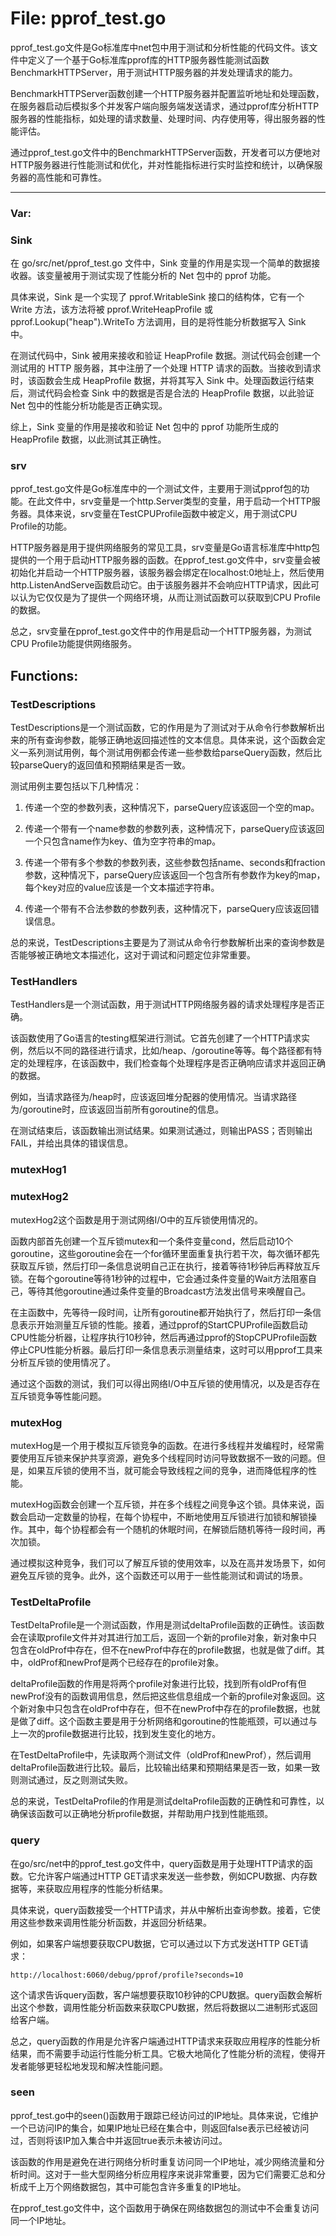 # File: pprof_test.go

pprof_test.go文件是Go标准库中net包中用于测试和分析性能的代码文件。该文件中定义了一个基于Go标准库pprof库的HTTP服务器性能测试函数BenchmarkHTTPServer，用于测试HTTP服务器的并发处理请求的能力。

BenchmarkHTTPServer函数创建一个HTTP服务器并配置监听地址和处理函数，在服务器启动后模拟多个并发客户端向服务端发送请求，通过pprof库分析HTTP服务器的性能指标，如处理的请求数量、处理时间、内存使用等，得出服务器的性能评估。

通过pprof_test.go文件中的BenchmarkHTTPServer函数，开发者可以方便地对HTTP服务器进行性能测试和优化，并对性能指标进行实时监控和统计，以确保服务器的高性能和可靠性。




---

### Var:

### Sink

在 go/src/net/pprof_test.go 文件中，Sink 变量的作用是实现一个简单的数据接收器。该变量被用于测试实现了性能分析的 Net 包中的 pprof 功能。

具体来说，Sink 是一个实现了 pprof.WritableSink 接口的结构体，它有一个 Write 方法，该方法将被 pprof.WriteHeapProfile 或 pprof.Lookup("heap").WriteTo 方法调用，目的是将性能分析数据写入 Sink 中。

在测试代码中，Sink 被用来接收和验证 HeapProfile 数据。测试代码会创建一个测试用的 HTTP 服务器，其中注册了一个处理 HTTP 请求的函数。当接收到请求时，该函数会生成 HeapProfile 数据，并将其写入 Sink 中。处理函数运行结束后，测试代码会检查 Sink 中的数据是否是合法的 HeapProfile 数据，以此验证 Net 包中的性能分析功能是否正确实现。

综上，Sink 变量的作用是接收和验证 Net 包中的 pprof 功能所生成的 HeapProfile 数据，以此测试其正确性。



### srv

pprof_test.go文件是Go标准库中的一个测试文件，主要用于测试pprof包的功能。在此文件中，srv变量是一个http.Server类型的变量，用于启动一个HTTP服务器。具体来说，srv变量在TestCPUProfile函数中被定义，用于测试CPU Profile的功能。

HTTP服务器是用于提供网络服务的常见工具，srv变量是Go语言标准库中http包提供的一个用于启动HTTP服务器的函数。在pprof_test.go文件中，srv变量会被初始化并启动一个HTTP服务器，该服务器会绑定在localhost:0地址上，然后使用http.ListenAndServe函数启动它。由于该服务器并不会响应HTTP请求，因此可以认为它仅仅是为了提供一个网络环境，从而让测试函数可以获取到CPU Profile的数据。

总之，srv变量在pprof_test.go文件中的作用是启动一个HTTP服务器，为测试CPU Profile功能提供网络服务。



## Functions:

### TestDescriptions

TestDescriptions是一个测试函数，它的作用是为了测试对于从命令行参数解析出来的所有查询参数，能够正确地返回描述性的文本信息。具体来说，这个函数会定义一系列测试用例，每个测试用例都会传递一些参数给parseQuery函数，然后比较parseQuery的返回值和预期结果是否一致。

测试用例主要包括以下几种情况：

1. 传递一个空的参数列表，这种情况下，parseQuery应该返回一个空的map。

2. 传递一个带有一个name参数的参数列表，这种情况下，parseQuery应该返回一个只包含name作为key、值为空字符串的map。

3. 传递一个带有多个参数的参数列表，这些参数包括name、seconds和fraction参数，这种情况下，parseQuery应该返回一个包含所有参数作为key的map，每个key对应的value应该是一个文本描述字符串。

4. 传递一个带有不合法参数的参数列表，这种情况下，parseQuery应该返回错误信息。

总的来说，TestDescriptions主要是为了测试从命令行参数解析出来的查询参数是否能够被正确地文本描述化，这对于调试和问题定位非常重要。



### TestHandlers

TestHandlers是一个测试函数，用于测试HTTP网络服务器的请求处理程序是否正确。

该函数使用了Go语言的testing框架进行测试。它首先创建了一个HTTP请求实例，然后以不同的路径进行请求，比如/heap、/goroutine等等。每个路径都有特定的处理程序，在该函数中，我们检查每个处理程序是否正确响应请求并返回正确的数据。

例如，当请求路径为/heap时，应该返回堆分配器的使用情况。当请求路径为/goroutine时，应该返回当前所有goroutine的信息。

在测试结束后，该函数输出测试结果。如果测试通过，则输出PASS；否则输出FAIL，并给出具体的错误信息。



### mutexHog1





### mutexHog2

mutexHog2这个函数是用于测试网络I/O中的互斥锁使用情况的。

函数内部首先创建一个互斥锁mutex和一个条件变量cond，然后启动10个goroutine，这些goroutine会在一个for循环里面重复执行若干次，每次循环都先获取互斥锁，然后打印一条信息说明自己正在执行，接着等待1秒钟后再释放互斥锁。在每个goroutine等待1秒钟的过程中，它会通过条件变量的Wait方法阻塞自己，等待其他goroutine通过条件变量的Broadcast方法发出信号来唤醒自己。

在主函数中，先等待一段时间，让所有goroutine都开始执行了，然后打印一条信息表示开始测量互斥锁的性能。接着，通过pprof的StartCPUProfile函数启动CPU性能分析器，让程序执行10秒钟，然后再通过pprof的StopCPUProfile函数停止CPU性能分析器。最后打印一条信息表示测量结束，这时可以用pprof工具来分析互斥锁的使用情况了。

通过这个函数的测试，我们可以得出网络I/O中互斥锁的使用情况，以及是否存在互斥锁竞争等性能问题。



### mutexHog

mutexHog是一个用于模拟互斥锁竞争的函数。在进行多线程并发编程时，经常需要使用互斥锁来保护共享资源，避免多个线程同时访问导致数据不一致的问题。但是，如果互斥锁的使用不当，就可能会导致线程之间的竞争，进而降低程序的性能。

mutexHog函数会创建一个互斥锁，并在多个线程之间竞争这个锁。具体来说，函数会启动一定数量的协程，在每个协程中，不断地使用互斥锁进行加锁和解锁操作。其中，每个协程都会有一个随机的休眠时间，在解锁后随机等待一段时间，再次加锁。

通过模拟这种竞争，我们可以了解互斥锁的使用效率，以及在高并发场景下，如何避免互斥锁的竞争。此外，这个函数还可以用于一些性能测试和调试的场景。



### TestDeltaProfile

TestDeltaProfile是一个测试函数，作用是测试deltaProfile函数的正确性。该函数会在读取profile文件并对其进行加工后，返回一个新的profile对象，新对象中只包含在oldProf中存在，但不在newProf中存在的profile数据，也就是做了diff。其中，oldProf和newProf是两个已经存在的profile对象。

deltaProfile函数的作用是将两个profile对象进行比较，找到所有oldProf有但newProf没有的函数调用信息，然后把这些信息组成一个新的profile对象返回。这个新对象中只包含在oldProf中存在，但不在newProf中存在的profile数据，也就是做了diff。这个函数主要是用于分析网络和goroutine的性能瓶颈，可以通过与上一次的profile数据进行比较，找到发生变化的地方。

在TestDeltaProfile中，先读取两个测试文件（oldProf和newProf），然后调用deltaProfile函数进行比较。最后，比较输出结果和预期结果是否一致，如果一致则测试通过，反之则测试失败。

总的来说，TestDeltaProfile的作用是测试deltaProfile函数的正确性和可靠性，以确保该函数可以正确地分析profile数据，并帮助用户找到性能瓶颈。



### query

在go/src/net中的pprof_test.go文件中，query函数是用于处理HTTP请求的函数。它允许客户端通过HTTP GET请求来发送一些参数，例如CPU数据、内存数据等，来获取应用程序的性能分析结果。

具体来说，query函数接受一个HTTP请求，并从中解析出查询参数。接着，它使用这些参数来调用性能分析函数，并返回分析结果。

例如，如果客户端想要获取CPU数据，它可以通过以下方式发送HTTP GET请求：

```
http://localhost:6060/debug/pprof/profile?seconds=10
```

这个请求告诉query函数，客户端想要获取10秒钟的CPU数据。query函数会解析出这个参数，调用性能分析函数来获取CPU数据，然后将数据以二进制形式返回给客户端。

总之，query函数的作用是允许客户端通过HTTP请求来获取应用程序的性能分析结果，而不需要手动运行性能分析工具。它极大地简化了性能分析的流程，使得开发者能够更轻松地发现和解决性能问题。



### seen

pprof_test.go中的seen()函数用于跟踪已经访问过的IP地址。具体来说，它维护一个已访问IP的集合，如果IP地址已经在集合中，则返回false表示已经被访问过，否则将该IP加入集合中并返回true表示未被访问过。

该函数的作用是避免在进行网络分析时重复访问同一个IP地址，减少网络流量和分析时间。这对于一些大型网络分析应用程序来说非常重要，因为它们需要汇总和分析成千上万个网络数据包，其中可能包含许多重复的IP地址。

在pprof_test.go文件中，这个函数用于确保在网络数据包的测试中不会重复访问同一个IP地址。



